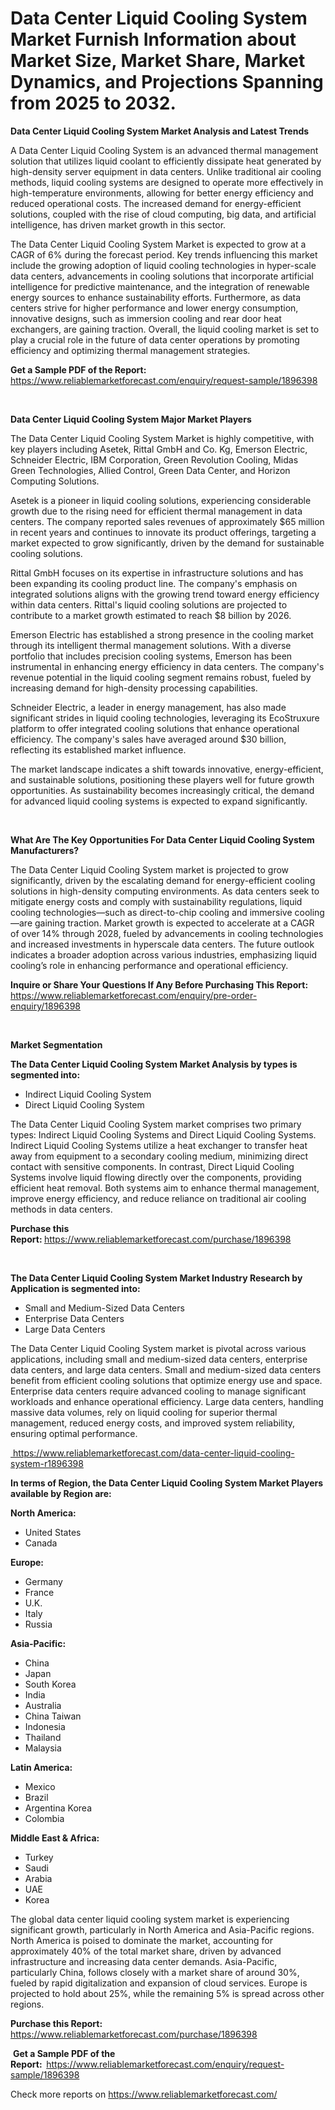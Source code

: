 <p><h1>Data Center Liquid Cooling System Market Furnish Information about Market Size, Market Share, Market Dynamics, and Projections Spanning from 2025 to 2032.</h1></p><p><strong>Data Center Liquid Cooling System Market Analysis and Latest Trends</strong></p>
<p><p>A Data Center Liquid Cooling System is an advanced thermal management solution that utilizes liquid coolant to efficiently dissipate heat generated by high-density server equipment in data centers. Unlike traditional air cooling methods, liquid cooling systems are designed to operate more effectively in high-temperature environments, allowing for better energy efficiency and reduced operational costs. The increased demand for energy-efficient solutions, coupled with the rise of cloud computing, big data, and artificial intelligence, has driven market growth in this sector.</p><p>The Data Center Liquid Cooling System Market is expected to grow at a CAGR of 6% during the forecast period. Key trends influencing this market include the growing adoption of liquid cooling technologies in hyper-scale data centers, advancements in cooling solutions that incorporate artificial intelligence for predictive maintenance, and the integration of renewable energy sources to enhance sustainability efforts. Furthermore, as data centers strive for higher performance and lower energy consumption, innovative designs, such as immersion cooling and rear door heat exchangers, are gaining traction. Overall, the liquid cooling market is set to play a crucial role in the future of data center operations by promoting efficiency and optimizing thermal management strategies.</p></p>
<p><strong>Get a Sample PDF of the Report:&nbsp;</strong> <a href="https://www.reliablemarketforecast.com/enquiry/request-sample/1896398?utm_campaign=1929&utm_medium=2&utm_source=Github&utm_content=ia&utm_term=13012025&utm_id=data-center-liquid-cooling-system">https://www.reliablemarketforecast.com/enquiry/request-sample/1896398</a></p>
<p>&nbsp;</p>
<p><strong>Data Center Liquid Cooling System Major Market Players</strong></p>
<p><p>The Data Center Liquid Cooling System Market is highly competitive, with key players including Asetek, Rittal GmbH and Co. Kg, Emerson Electric, Schneider Electric, IBM Corporation, Green Revolution Cooling, Midas Green Technologies, Allied Control, Green Data Center, and Horizon Computing Solutions. </p><p>Asetek is a pioneer in liquid cooling solutions, experiencing considerable growth due to the rising need for efficient thermal management in data centers. The company reported sales revenues of approximately $65 million in recent years and continues to innovate its product offerings, targeting a market expected to grow significantly, driven by the demand for sustainable cooling solutions.</p><p>Rittal GmbH focuses on its expertise in infrastructure solutions and has been expanding its cooling product line. The company's emphasis on integrated solutions aligns with the growing trend toward energy efficiency within data centers. Rittal's liquid cooling solutions are projected to contribute to a market growth estimated to reach $8 billion by 2026.</p><p>Emerson Electric has established a strong presence in the cooling market through its intelligent thermal management solutions. With a diverse portfolio that includes precision cooling systems, Emerson has been instrumental in enhancing energy efficiency in data centers. The company's revenue potential in the liquid cooling segment remains robust, fueled by increasing demand for high-density processing capabilities.</p><p>Schneider Electric, a leader in energy management, has also made significant strides in liquid cooling technologies, leveraging its EcoStruxure platform to offer integrated cooling solutions that enhance operational efficiency. The company's sales have averaged around $30 billion, reflecting its established market influence.</p><p>The market landscape indicates a shift towards innovative, energy-efficient, and sustainable solutions, positioning these players well for future growth opportunities. As sustainability becomes increasingly critical, the demand for advanced liquid cooling systems is expected to expand significantly.</p></p>
<p>&nbsp;</p>
<p><strong>What Are The Key Opportunities For Data Center Liquid Cooling System Manufacturers?</strong></p>
<p><p>The Data Center Liquid Cooling System market is projected to grow significantly, driven by the escalating demand for energy-efficient cooling solutions in high-density computing environments. As data centers seek to mitigate energy costs and comply with sustainability regulations, liquid cooling technologies—such as direct-to-chip cooling and immersive cooling—are gaining traction. Market growth is expected to accelerate at a CAGR of over 14% through 2028, fueled by advancements in cooling technologies and increased investments in hyperscale data centers. The future outlook indicates a broader adoption across various industries, emphasizing liquid cooling’s role in enhancing performance and operational efficiency.</p></p>
<p><strong>Inquire or Share Your Questions If Any Before Purchasing This Report:</strong> <a href="https://www.reliablemarketforecast.com/enquiry/pre-order-enquiry/1896398?utm_campaign=1929&utm_medium=2&utm_source=Github&utm_content=ia&utm_term=13012025&utm_id=data-center-liquid-cooling-system">https://www.reliablemarketforecast.com/enquiry/pre-order-enquiry/1896398</a></p>
<p>&nbsp;</p>
<p><strong>Market Segmentation</strong></p>
<p><strong>The Data Center Liquid Cooling System Market Analysis by types is segmented into:</strong></p>
<p><ul><li>Indirect Liquid Cooling System</li><li>Direct Liquid Cooling System</li></ul></p>
<p><p>The Data Center Liquid Cooling System market comprises two primary types: Indirect Liquid Cooling Systems and Direct Liquid Cooling Systems. Indirect Liquid Cooling Systems utilize a heat exchanger to transfer heat away from equipment to a secondary cooling medium, minimizing direct contact with sensitive components. In contrast, Direct Liquid Cooling Systems involve liquid flowing directly over the components, providing efficient heat removal. Both systems aim to enhance thermal management, improve energy efficiency, and reduce reliance on traditional air cooling methods in data centers.</p></p>
<p><strong>Purchase this Report:&nbsp;</strong><a href="https://www.reliablemarketforecast.com/purchase/1896398?utm_campaign=1929&utm_medium=2&utm_source=Github&utm_content=ia&utm_term=13012025&utm_id=data-center-liquid-cooling-system">https://www.reliablemarketforecast.com/purchase/1896398</a></p>
<p>&nbsp;</p>
<p><strong>The Data Center Liquid Cooling System Market Industry Research by Application is segmented into:</strong></p>
<p><ul><li>Small and Medium-Sized Data Centers</li><li>Enterprise Data Centers</li><li>Large Data Centers</li></ul></p>
<p><p>The Data Center Liquid Cooling System market is pivotal across various applications, including small and medium-sized data centers, enterprise data centers, and large data centers. Small and medium-sized data centers benefit from efficient cooling solutions that optimize energy use and space. Enterprise data centers require advanced cooling to manage significant workloads and enhance operational efficiency. Large data centers, handling massive data volumes, rely on liquid cooling for superior thermal management, reduced energy costs, and improved system reliability, ensuring optimal performance.</p></p>
<p><a href="https://www.reliablemarketforecast.com/data-center-liquid-cooling-system-r1896398?utm_campaign=1929&utm_medium=2&utm_source=Github&utm_content=ia&utm_term=13012025&utm_id=data-center-liquid-cooling-system">&nbsp;https://www.reliablemarketforecast.com/data-center-liquid-cooling-system-r1896398</a></p>
<p><strong>In terms of Region, the Data Center Liquid Cooling System Market Players available by Region are:</strong></p>
<p>
    <p> <strong> North America: </strong>
        <ul>
            <li>United States</li>
            <li>Canada</li>
        </ul>
        </p> 
    <p> <strong> Europe: </strong>
        <ul>
            <li>Germany</li>
            <li>France</li>
            <li>U.K.</li>
            <li>Italy</li>
            <li>Russia</li>
        </ul>
        </p> 
    <p> <strong> Asia-Pacific: </strong>
        <ul>
            <li>China</li>
            <li>Japan</li>
            <li>South Korea</li>
            <li>India</li>
            <li>Australia</li>
            <li>China Taiwan</li>
            <li>Indonesia</li>
            <li>Thailand</li>
            <li>Malaysia</li>
        </ul>
        </p> 
    <p> <strong> Latin America: </strong>
        <ul>
            <li>Mexico</li>
            <li>Brazil</li>
            <li>Argentina Korea</li>
            <li>Colombia</li>
        </ul>
        </p> 
    <p> <strong> Middle East & Africa: </strong>
        <ul>
            <li>Turkey</li>
            <li>Saudi</li>
            <li>Arabia</li>
            <li>UAE</li>
            <li>Korea</li>
        </ul>
    </p>
    </p>
<p><p>The global data center liquid cooling system market is experiencing significant growth, particularly in North America and Asia-Pacific regions. North America is poised to dominate the market, accounting for approximately 40% of the total market share, driven by advanced infrastructure and increasing data center demands. Asia-Pacific, particularly China, follows closely with a market share of around 30%, fueled by rapid digitalization and expansion of cloud services. Europe is projected to hold about 25%, while the remaining 5% is spread across other regions.</p></p>
<p><strong>Purchase this Report: </strong><a href="https://www.reliablemarketforecast.com/purchase/1896398?utm_campaign=1929&utm_medium=2&utm_source=Github&utm_content=ia&utm_term=13012025&utm_id=data-center-liquid-cooling-system">https://www.reliablemarketforecast.com/purchase/1896398</a></p>
<p>&nbsp;<strong>Get a Sample PDF of the Report:&nbsp;&nbsp;</strong><a href="https://www.reliablemarketforecast.com/enquiry/request-sample/1896398?utm_campaign=1929&utm_medium=2&utm_source=Github&utm_content=ia&utm_term=13012025&utm_id=data-center-liquid-cooling-system">https://www.reliablemarketforecast.com/enquiry/request-sample/1896398</a></p>
<p><strong></strong></p>
<p>Check more reports on <a href="https://www.reliablemarketforecast.com/?utm_campaign=1929&utm_medium=2&utm_source=Github&utm_content=ia&utm_term=13012025&utm_id=data-center-liquid-cooling-system">https://www.reliablemarketforecast.com/</a></p>